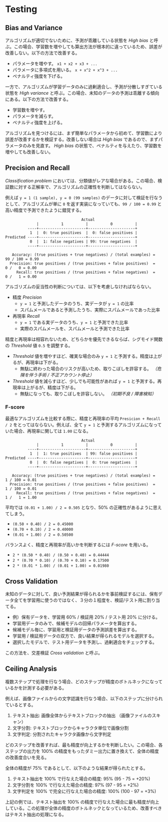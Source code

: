 # Testing

<script type="text/x-mathjax-config">
  MathJax.Hub.Config({ tex2jax: { inlineMath: [['$','$'], ["\\(","\\)"]] } });
</script>
<script type="text/javascript"
  src="https://cdn.mathjax.org/mathjax/latest/MathJax.js?config=TeX-AMS_HTML">
</script>

## Bias and Variance

アルゴリズムが適切でないために、予測が乖離している状態を _High bias_ と呼ぶ。この場合、学習数を増やしても算出方法が根本的に違っているため、誤差が改善しない。以下の方法で改善する。

* パラメータを増やす。 `x1 + x2 + x3 + ...`
* パラメータに多項式を用いる。 `x + x^2 + x^3 + ...`
* ペナルティ強度を下げる。

一方で、アルゴリズムが学習データのみに過剰適合し、予測が分散しすぎている状態を _High variance_ と呼ぶ。この場合、未知のデータの予測は乖離する傾向にある。以下の方法で改善する。

* 学習数を増やす。
* パラメータを減らす。
* ペナルティ強度を上げる。

アルゴリズムを見つけるには、まず簡単なパラメータから初めて、学習数により誤差が改善するかを検証する。改善しない場合は _High bias_ であるので、まずパラメータのみを見直す。 _High bias_ の状態で、ペナルティを与えたり、学習数を増やしても改善しない。

## Precision and Recall

_Classification problem_ においては、分類値がレアな場合がある。この場合、検証数に対する正解率で、アルゴリズムの正確性を判断してはならない。

例えば `y = 1 (1 sample), y = 0 (99 samples)` のデータに対して検証を行なうとして、アルゴリズムが単に `0` を返す実装になっていても、`99 / 100 = 0.99` と高い精度で予測できたように錯覚する。

                                      Actual
                  |          1          |          0          |
              ----+---------------------+---------------------+
               1  |  0: true positives  |  0: false positives |
    Predicted ----+---------------------+---------------------+
               0  |  1: false negatives | 99: true negatives  |
              ----+---------------------+---------------------+

       Accuracy: (true positives + true negatives) / (total examples) =  99 / 100 = 0.99
      Precision: true positives / (true positives + false positives)  =   0 /   0 = 0.00
         Recall: true positives / (true positives + false negatives)  =   0 /   1 = 0.00

アルゴリズムの妥当性の判断については、以下を考慮しなければならない。

* 精度 _Precision_
    * `y = 1` と予測したデータのうち、実データが `y = 1` の比率
    * スパムメールであると予測したうち、実際にスパムメールであった比率
* 再現率 _Recall_
    * `y = 1` である実データのうち、`y = 1` と予測できた比率
    * 実際のスパムメールを、スパムメールと予測できた比率

精度と再現率は相容れないため、どちらかを優先できるならば、シグモイド関数の _Threshold_ 値 `0.5` を調整する。

* _Threshold_ 値を増やすほど、確実な場合のみ `y = 1` と予測する。精度は上がるが、再現率は下がる。
    * 無駄に終わった場合のリスクが高いため、取りこぼしを許容する。 _（危険を伴う手術 / 不正アカウント停止）_
* _Threshold_ 値を減らすほど、少しでも可能性があれば `y = 1` と予測する。再現率は上がるが、精度は下がる。
    * 無駄になっても、取りこぼしを許容しない。 _（初期不良 / 障害検知）_

### F-score

最適なアルゴリズムを比較する際に、精度と再現率の平均 `Presicion + Recall / 2` をとってはならない。例えば、全て `y = 1` と予測するアルゴリズムになっていた場合、再現率に関しては `1.00` になる。

                                      Actual
                  |          1          |          0          |
              ----+---------------------+---------------------+
               1  |  1: true positives  | 99: false positives |
    Predicted ----+---------------------+---------------------+
               0  |  0: false negatives |  0: true negatives  |
              ----+---------------------+---------------------+

       Accuracy: (true positives + true negatives) / (total examples) =   1 / 100 = 0.01
      Precision: true positives / (true positives + false positives)  =   1 / 100 = 0.01
         Recall: true positives / (true positives + false negatives)  =   1 /   1 = 1.00

平均では `(0.01 + 1.00) / 2 = 0.505` となり、50% の正確性があるように思えてしまう。

* `(0.50 + 0.40) / 2 = 0.45000`
* `(0.70 + 0.10) / 2 = 0.40000`
* `(0.01 + 1.00) / 2 = 0.50500`

バランスよく、精度と再現率が高いかを判断するには _F-score_ を用いる。

<script type="math/tex; mode=display" id="MathJax-Element-fscore">
\scriptsize{ \text{$P =$ Precision, $R =$ Recall} } \\
F_1 = 2 \frac{PR}{P + R}
</script>

* `2 * (0.50 * 0.40) / (0.50 + 0.40) = 0.44444`
* `2 * (0.70 * 0.10) / (0.70 + 0.10) = 0.17500`
* `2 * (0.01 * 1.00) / (0.01 + 1.00) = 0.01980`

## Cross Validation

未知のデータに対して、良い予測結果が得られるかを事前検証するには、保有データ全てを学習用に使うのではなく、３分の１程度を、検証/テスト用に割り当てる。

* 例）保有データを、学習用 60% / 検証用 20% / テスト用 20% に分ける。
* 学習用データのみで、候補モデルの回帰パラメータを算出する。
* 候補モデル毎に、学習用と検証用データの予測誤差を算出する。
* 学習用 / 検証用データの双方で、良い結果が得られるモデルを選択する。
* 選択したモデルで、テスト用データを予測し、過剰適合をチェックする。

この方法を、交差検証 _Cross validation_ と呼ぶ。

## Ceiling Analysis

複数ステップで処理を行なう場合、どのステップが精度のボトルネックになっているかを計測する必要がある。

例えば、画像ファイルからの文字認識を行なう場合、以下のステップに分けられているとする。

1. テキスト抽出: 画像全体からテキストブロックの抽出 （画像ファイルのスキャン）
2. 文字分割: テキストブロックからキャラクタ単位で画像分割
3. 文字判定: 分割されたキャラクタ画像から文字判定

どのステップを改善すれば、最も精度が向上するかを判断したい。この場合、各ステップの出力を 100% の精度をもったダミー出力に置き換えて、全体の精度の改善度合いを見る。

全体の精度が 75% であるとして、以下のような結果が得られたとする。

1. テキスト抽出を 100% で行なえた場合の精度: 95% (95 - 75 = +20%)
2. 文字分割を 100% で行なえた場合の精度: 97% (97 - 95 = +2%)
3. 文字判定を 100% で完全に行なえた場合の精度: 100%  (100 - 97 = +3%)

上記の例では、テキスト抽出を 100% の精度で行なえた場合に最も精度が向上している。この処理が全体の精度のボトルネックとなっているため、改善すべきはテキスト抽出の処理になる。
